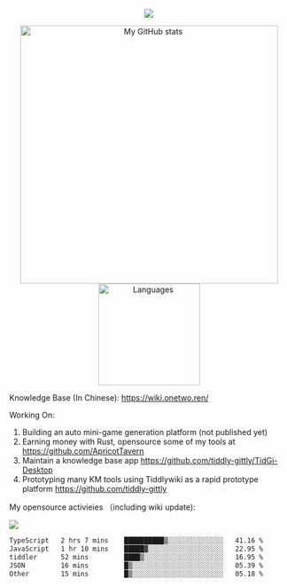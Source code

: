 <a href="https://github.com/linonetwo">
    <p align="center">
        <img src="https://github-profile-trophy.vercel.app/?username=linonetwo&column=7&theme=onedark"/>
    </p>
</a>
<a align="center" href="https://github.com/linonetwo">
  <p align="center">
    <img src="https://github-readme-stats.vercel.app/api?username=linonetwo&show_icons=true&count_private=true" alt="My GitHub stats" width="465"/>
    <img src="https://github-readme-stats.vercel.app/api/top-langs/?username=linonetwo&layout=compact&langs_count=10" alt="Languages" height="183">
  </p>
</a>

Knowledge Base (In Chinese): https://wiki.onetwo.ren/

Working On: 

1. Building an auto mini-game generation platform (not published yet)
1. Earning money with Rust, opensource some of my tools at https://github.com/ApricotTavern
1. Maintain a knowledge base app https://github.com/tiddly-gittly/TidGi-Desktop
1. Prototyping many KM tools using Tiddlywiki as a rapid prototype platform https://github.com/tiddly-gittly

My opensource activieies （including wiki update):

![](https://visitor-badge.glitch.me/badge?page_id=linonetwo.linonetwo)

<!--START_SECTION:waka-->

```txt
TypeScript   2 hrs 7 mins    ██████████▒░░░░░░░░░░░░░░   41.16 %
JavaScript   1 hr 10 mins    █████▓░░░░░░░░░░░░░░░░░░░   22.95 %
tiddler      52 mins         ████▒░░░░░░░░░░░░░░░░░░░░   16.95 %
JSON         16 mins         █▒░░░░░░░░░░░░░░░░░░░░░░░   05.39 %
Other        15 mins         █▒░░░░░░░░░░░░░░░░░░░░░░░   05.18 %
```

<!--END_SECTION:waka-->
